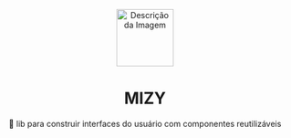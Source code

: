 <p align="center">
    <img src="https://drive.google.com/uc?id=1GTQ5g2pOOy_f_mQX7qHH6T9xW3yOKnoG" alt="Descrição da Imagem" style="width: 100px; height: auto;">
</p>

<h1 align="center"> MIZY</h1>
<p align="center">🚀 lib para construir interfaces do usuário com componentes reutilizáveis</p>